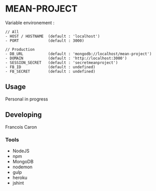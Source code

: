 
# MEAN-PROJECT

Variable environement :

	// All
	- HOST / HOSTNAME  (default : 'localhost')
	- PORT             (default : 3000)

	// Production
	- DB_URL           (default : 'mongodb://localhost/mean-project')
	- DOMAIN           (default : 'http://localhost:3000')
	- SESSION_SECRET   (default : 'secretmeanproject')
	- FB_ID            (default : undefined)
	- FB_SECRET        (default : undefined)

## Usage

Personal in progress

## Developing

Francois Caron

### Tools

- NodeJS
- npm
- MongoDB
- nodemon
- gulp
- heroku
- jshint